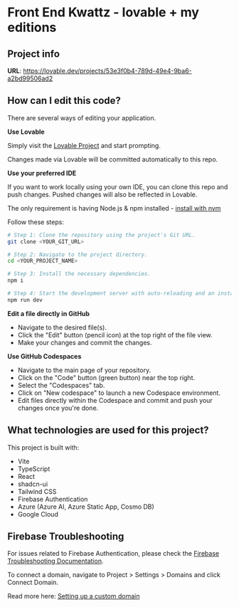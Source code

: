 
# Front End Kwattz - lovable + my editions 

## Project info

**URL**: https://lovable.dev/projects/53e3f0b4-789d-49e4-9ba6-a2bd99506ad2

## How can I edit this code?

There are several ways of editing your application.

**Use Lovable**

Simply visit the [Lovable Project](https://lovable.dev/projects/53e3f0b4-789d-49e4-9ba6-a2bd99506ad2) and start prompting.

Changes made via Lovable will be committed automatically to this repo.

**Use your preferred IDE**

If you want to work locally using your own IDE, you can clone this repo and push changes. Pushed changes will also be reflected in Lovable.

The only requirement is having Node.js & npm installed - [install with nvm](https://github.com/nvm-sh/nvm#installing-and-updating)

Follow these steps:

```sh
# Step 1: Clone the repository using the project's Git URL.
git clone <YOUR_GIT_URL>

# Step 2: Navigate to the project directory.
cd <YOUR_PROJECT_NAME>

# Step 3: Install the necessary dependencies.
npm i

# Step 4: Start the development server with auto-reloading and an instant preview.
npm run dev
```

**Edit a file directly in GitHub**

- Navigate to the desired file(s).
- Click the "Edit" button (pencil icon) at the top right of the file view.
- Make your changes and commit the changes.

**Use GitHub Codespaces**

- Navigate to the main page of your repository.
- Click on the "Code" button (green button) near the top right.
- Select the "Codespaces" tab.
- Click on "New codespace" to launch a new Codespace environment.
- Edit files directly within the Codespace and commit and push your changes once you're done.

## What technologies are used for this project?

This project is built with:

- Vite
- TypeScript
- React
- shadcn-ui
- Tailwind CSS
- Firebase Authentication
- Azure (Azure AI, Azure Static App, Cosmo DB)
- Google Cloud

## Firebase Troubleshooting

For issues related to Firebase Authentication, please check the [Firebase Troubleshooting Documentation](./src/docs/FIREBASE_TROUBLESHOOTING.md).


To connect a domain, navigate to Project > Settings > Domains and click Connect Domain.

Read more here: [Setting up a custom domain](https://docs.lovable.dev/tips-tricks/custom-domain#step-by-step-guide)

